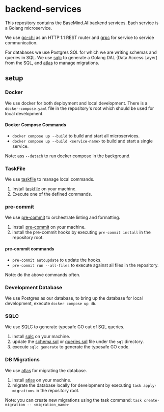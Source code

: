 # backend-services

This repository contains the BaseMind.AI backend services. Each service is a Golang microservice.

We use [go-chi](https://github.com/go-chi/chi) as an HTTP 1.1 REST router and [grpc](https://grpc.io/) for
service to service communication.

For databases we use Postgres SQL for which we are writing schemas and queries in SQL. We use [sqlc](https://docs.sqlc.dev/en/latest/overview/install.html)
to generate a Golang DAL (Data Access Layer) from the SQL, and [atlas](https://github.com/ariga/atlas) to manage
migrations.

## setup

### Docker

We use docker for both deployment and local development. There is a `docker-compose.yaml` file in the repository's root
which should be used for local development.

#### Docker Compose Commands

- `docker compose up --build` to build and start all microservices.
- `docker compose up --build <service-name>` to build and start a single service.

Note: ass `--detach` to run docker compose in the background.

### TaskFile

We use [taskfile](https://taskfile.dev/) to manage local commands.

1. Install [taskfile](https://taskfile.dev/) on your machine.
2. Execute one of the defined commands.

### pre-commit

We use [pre-commit](https://pre-commit.com/) to orchestrate linting and formatting.

1. Install [pre-commit](https://pre-commit.com/) on your machine.
2. install the pre-commit hooks by executing `pre-commit install` in the repository root.

#### pre-commit commands

- `pre-commit autoupdate` to update the hooks.
- `pre-commit run --all-files` to execute against all files in the repository.

Note: do the above commands often.

### Development Database

We use Postgres as our database, to bring up the database for local development, execute `docker compose up db`.

### SQLC

We use SQLC to generate typesafe GO out of SQL queries.

1. install [sqlc](https://docs.sqlc.dev/en/latest/overview/install.html) on your machine.
2. update the [schema.sql](sql/schema.sql) or [queries.sql](sql/schema.sql) file under the `sql` directory.
3. execute `sqlc generate` to generate the typesafe GO code.

### DB Migrations

We use [atlas](https://github.com/ariga/atlas) for migrating the database.

1. install [atlas](https://github.com/ariga/atlas) on your machine.
2. migrate the database locally for development by executing `task apply-migrations` in the repository root.

Note: you can create new migrations using the task command: `task create-migration -- <migration_name>`
